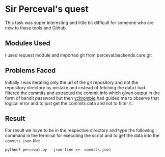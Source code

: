 # Sir Perceval's quest

This task was super interesting and little bit difficult for someone who are new to these tools and Github.

## Modules Used
I used request module and imported git from perceval.backends.core.git

## Problems Faced
Initially I was iterating only the url of the git repository and not the repository directory by mistake and instead of fetching the data I had filtered the commits and extracted the commit info which given output in the form of bandit password but then [vchrombie](https://github.com/vchrombie) had guided me to observe that logical error and to just get the commits data and not to filter it.

## Result
For result we have to be in the respective directory and type the following command in the terminal for executing the script and to get the data into the `commits.json` file:

`python3 perceval.py --json-line >>  commits.json`

